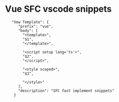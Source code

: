 # Vue SFC vscode snippets

       "Vew Template": {
          "prefix": "vue",
          "body": [
            "<template>",
            "$1",
            "</template>",

            "<script setup lang='ts'>",
            "$2",
            "</script>",

            "<style scoped>",
            "$3",

            "</style>"
          ],
          "description": "SFC fast implement snippets"
        }
